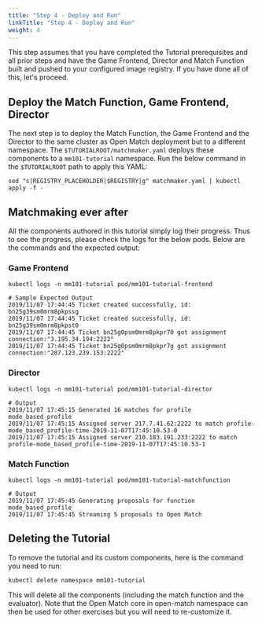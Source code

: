 ```yaml
---
title: "Step 4 - Deploy and Run"
linkTitle: "Step 4 - Deploy and Run"
weight: 4
---
```


This step assumes that you have completed the Tutorial prerequisites and all prior steps and have the Game Frontend, Director and Match Function built and pushed to your configured image registry. If you have done all of this, let's proceed.

## Deploy the Match Function, Game Frontend, Director

The next step is to deploy the Match Function, the Game Frontend and the Director to the same cluster as Open Match deployment but to a different namespace. The `$TUTORIALROOT/matchmaker.yaml` deploys these components to a `mm101-tutorial` namespace. Run the below command in the `$TUTORIALROOT` path to apply this YAML:

```
sed "s|REGISTRY_PLACEHOLDER|$REGISTRY|g" matchmaker.yaml | kubectl apply -f -
```

## Matchmaking ever after

All the components authored in this tutorial simply log their progress. Thus to see the progress, please check the logs for the below pods. Below are the commands and the expected output:

### Game Frontend

```
kubectl logs -n mm101-tutorial pod/mm101-tutorial-frontend

# Sample Expected Output
2019/11/07 17:44:45 Ticket created successfully, id: bn25g39sm0mrm8pkpssg
2019/11/07 17:44:45 Ticket created successfully, id: bn25g39sm0mrm8pkpst0
2019/11/07 17:44:45 Ticket bn25g0psm0mrm8pkpr70 got assignment connection:"3.195.34.194:2222"
2019/11/07 17:44:45 Ticket bn25g0psm0mrm8pkpr7g got assignment connection:"207.123.239.153:2222"
```

### Director

```
kubectl logs -n mm101-tutorial pod/mm101-tutorial-director

# Output
2019/11/07 17:45:15 Generated 16 matches for profile mode_based_profile
2019/11/07 17:45:15 Assigned server 217.7.41.62:2222 to match profile-mode_based_profile-time-2019-11-07T17:45:10.53-0
2019/11/07 17:45:15 Assigned server 210.183.191.233:2222 to match profile-mode_based_profile-time-2019-11-07T17:45:10.53-1
```

### Match Function

```
kubectl logs -n mm101-tutorial pod/mm101-tutorial-matchfunction

# Output
2019/11/07 17:45:45 Generating proposals for function mode_based_profile
2019/11/07 17:45:45 Streaming 5 proposals to Open Match
```

## Deleting the Tutorial

To remove the tutorial and its custom components, here is the command you need to run:

```
kubectl delete namespace mm101-tutorial
```

This will delete all the components (including the match function and the evaluator). Note that the Open Match core in open-match namespace can then be used for other exercises but you will need to re-customize it.
